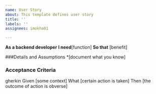 ```yaml
---
name: User Story
about: This template defines user story
title: ''
labels: ''
assignees: imokha01

---
```


**As a backend developer**
**I need**[function]
**So that** [benefit]

###Details and Assumptions
    *[document what you know]

### Acceptance Criteria
gherkin
Given [some context]
What [certain action is taken]
Then [the outcome of action is obverse]
